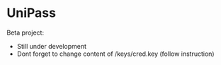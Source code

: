 # UniPass
Beta project:
- Still under development
- Dont forget to change content of /keys/cred.key (follow instruction)
